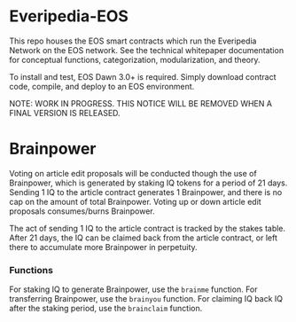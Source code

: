 # Everipedia-EOS

This repo houses the EOS smart contracts which run the Everipedia Network on the EOS network. See the technical whitepaper documentation for conceptual functions, categorization, modularization, and theory.

To install and test, EOS Dawn 3.0+ is required. Simply download contract code, compile, and deploy to an EOS environment. 

NOTE: WORK IN PROGRESS. THIS NOTICE WILL BE REMOVED WHEN A FINAL VERSION IS RELEASED.


# Brainpower
Voting on article edit proposals will be conducted though the use of Brainpower, which is generated by staking IQ tokens for a period of 21 days. Sending 1 IQ to the article contract generates 1 Brainpower, and there is no cap on the amount of total Brainpower. Voting up or down article edit proposals consumes/burns Brainpower.

The act of sending 1 IQ to the article contract is tracked by the stakes table. After 21 days, the IQ can be claimed back from the article contract, or left there to accumulate more Brainpower in perpetuity. 

### Functions
For staking IQ to generate Brainpower, use the `brainme` function.
For transferring Brainpower, use the `brainyou` function.
For claiming IQ back IQ after the staking period, use the `brainclaim` function.
